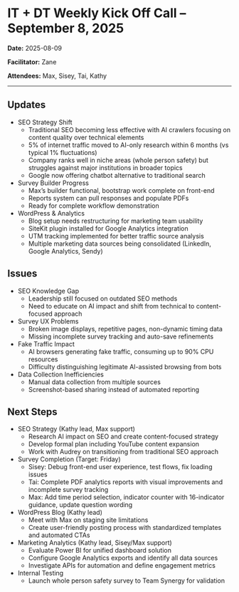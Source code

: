 # IT + DT Weekly Kick Off Call – September 8, 2025

**Date:** 2025-08-09

**Facilitator:** Zane

**Attendees:** Max, Sisey, Tai, Kathy

---

## Updates

- SEO Strategy Shift
  - Traditional SEO becoming less effective with AI crawlers focusing on content quality over technical elements
  - 5% of internet traffic moved to AI-only research within 6 months (vs typical 1% fluctuations)
  - Company ranks well in niche areas (whole person safety) but struggles against major institutions in broader topics
  - Google now offering chatbot alternative to traditional search
- Survey Builder Progress
  - Max’s builder functional, bootstrap work complete on front-end
  - Reports system can pull responses and populate PDFs
  - Ready for complete workflow demonstration
- WordPress & Analytics
  - Blog setup needs restructuring for marketing team usability
  - SiteKit plugin installed for Google Analytics integration
  - UTM tracking implemented for better traffic source analysis
  - Multiple marketing data sources being consolidated (LinkedIn, Google Analytics, Sendy)

## Issues

- SEO Knowledge Gap
  - Leadership still focused on outdated SEO methods
  - Need to educate on AI impact and shift from technical to content-focused approach
- Survey UX Problems
  - Broken image displays, repetitive pages, non-dynamic timing data
  - Missing incomplete survey tracking and auto-save refinements
- Fake Traffic Impact
  - AI browsers generating fake traffic, consuming up to 90% CPU resources
  - Difficulty distinguishing legitimate AI-assisted browsing from bots
- Data Collection Inefficiencies
  - Manual data collection from multiple sources
  - Screenshot-based sharing instead of automated reporting

## Next Steps

- SEO Strategy (Kathy lead, Max support)
  - Research AI impact on SEO and create content-focused strategy
  - Develop formal plan including YouTube content expansion
  - Work with Audrey on transitioning from traditional SEO approach
- Survey Completion (Target: Friday)
  - Sisey: Debug front-end user experience, test flows, fix loading issues
  - Tai: Complete PDF analytics reports with visual improvements and incomplete survey tracking
  - Max: Add time period selection, indicator counter with 16-indicator guidance, update question wording
- WordPress Blog (Kathy lead)
  - Meet with Max on staging site limitations
  - Create user-friendly posting process with standardized templates and automated CTAs
- Marketing Analytics (Kathy lead, Sisey/Max support)
  - Evaluate Power BI for unified dashboard solution
  - Configure Google Analytics exports and identify all data sources
  - Investigate APIs for automation and define engagement metrics
- Internal Testing
  - Launch whole person safety survey to Team Synergy for validation

